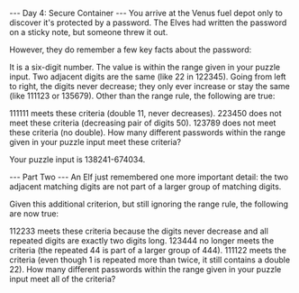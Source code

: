 --- Day 4: Secure Container ---
You arrive at the Venus fuel depot only to discover it's protected by a password. The Elves had written the password on a sticky note, but someone threw it out.

However, they do remember a few key facts about the password:

It is a six-digit number.
The value is within the range given in your puzzle input.
Two adjacent digits are the same (like 22 in 122345).
Going from left to right, the digits never decrease; they only ever increase or stay the same (like 111123 or 135679).
Other than the range rule, the following are true:

111111 meets these criteria (double 11, never decreases).
223450 does not meet these criteria (decreasing pair of digits 50).
123789 does not meet these criteria (no double).
How many different passwords within the range given in your puzzle input meet these criteria?

Your puzzle input is 138241-674034.

--- Part Two ---
An Elf just remembered one more important detail: the two adjacent matching digits are not part of a larger group of matching digits.

Given this additional criterion, but still ignoring the range rule, the following are now true:

112233 meets these criteria because the digits never decrease and all repeated digits are exactly two digits long.
123444 no longer meets the criteria (the repeated 44 is part of a larger group of 444).
111122 meets the criteria (even though 1 is repeated more than twice, it still contains a double 22).
How many different passwords within the range given in your puzzle input meet all of the criteria?
